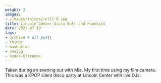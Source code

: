 ```yaml
---
weight: 2
images:
- /images/things/roll1-8.jpg
title: Lincoln Center Disco Ball and Fountain
date: 2023-07-19
tags:
- archive # all posts
- things
- manhattan
- analog
- kodak-ultramax
---
```


Taken during an evening out with Mia. My first time using my film camera. This was a KPOP silent disco party at Lincoln Center with live DJs. 
